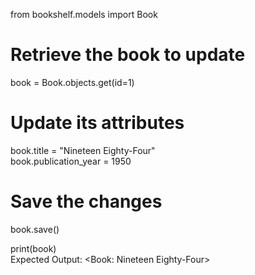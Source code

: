 from bookshelf.models import Book  

# Retrieve the book to update  
book = Book.objects.get(id=1)  

# Update its attributes  
book.title = "Nineteen Eighty-Four"  
book.publication_year = 1950  

# Save the changes  
book.save()  

print(book)  
Expected Output:
<Book: Nineteen Eighty-Four>
